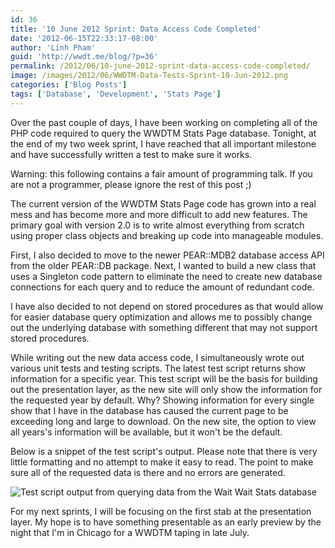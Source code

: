 ```yaml
---
id: 36
title: '10 June 2012 Sprint: Data Access Code Completed'
date: '2012-06-15T22:33:17-08:00'
author: 'Linh Pham'
guid: 'http://wwdt.me/blog/?p=36'
permalink: /2012/06/10-june-2012-sprint-data-access-code-completed/
image: /images/2012/06/WWDTM-Data-Tests-Sprint-10-Jun-2012.png
categories: ['Blog Posts']
tags: ['Database', 'Development', 'Stats Page']
---
```


Over the past couple of days, I have been working on completing all of the PHP code required to query the WWDTM Stats Page database. Tonight, at the end of my two week sprint, I have reached that all important milestone and have successfully written a test to make sure it works.

Warning: this following contains a fair amount of programming talk. If you are not a programmer, please ignore the rest of this post ;)

The current version of the WWDTM Stats Page code has grown into a real mess and has become more and more difficult to add new features. The primary goal with version 2.0 is to write almost everything from scratch using proper class objects and breaking up code into manageable modules.

First, I also decided to move to the newer PEAR::MDB2 database access API from the older PEAR::DB package. Next, I wanted to build a new class that uses a Singleton code pattern to eliminate the need to create new database connections for each query and to reduce the amount of redundant code.

I have also decided to not depend on stored procedures as that would allow for easier database query optimization and allows me to possibly change out the underlying database with something different that may not support stored procedures.<!--more-->

While writing out the new data access code, I simultaneously wrote out various unit tests and testing scripts. The latest test script returns show information for a specific year. This test script will be the basis for building out the presentation layer, as the new site will only show the information for the requested year by default. Why? Showing information for every single show that I have in the database has caused the current page to be exceeding long and large to download. On the new site, the option to view all years's information will be available, but it won't be the default.

Below is a snippet of the test script's output. Please note that there is very little formatting and no attempt to make it easy to read. The point to make sure all of the requested data is there and no errors are generated.

![Test script output from querying data from the Wait Wait Stats database](/images/2012/06/WWDTM-Data-Tests-Sprint-10-Jun-2012.png)

For my next sprints, I will be focusing on the first stab at the presentation layer. My hope is to have something presentable as an early preview by the night that I'm in Chicago for a WWDTM taping in late July.
